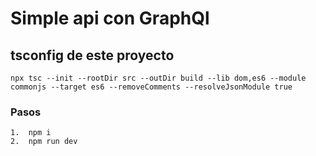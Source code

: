 # Simple api con GraphQl

## tsconfig de este proyecto
    npx tsc --init --rootDir src --outDir build --lib dom,es6 --module commonjs --target es6 --removeComments --resolveJsonModule true

### Pasos
    1.  npm i 
    2.  npm run dev
    
